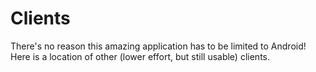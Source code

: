 # Clients
There's no reason this amazing application has to be limited to Android! Here is a location of other (lower effort, but still usable) clients.
